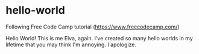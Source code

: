 # hello-world
Following Free Code Camp tutorial (https://www.freecodecamp.com/)

Hello World! This is me Elva, again. I've created so many hello worlds in my lifetime that you may think I'm annoying. I apologize. 
